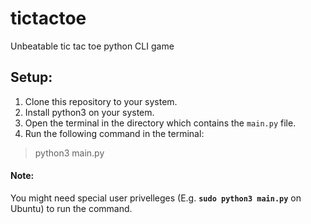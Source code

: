 # tictactoe
Unbeatable tic tac toe python CLI game

## Setup:
1. Clone this repository to your system.
2. Install python3 on your system.
3. Open the terminal in the directory which contains the `main.py` file.
4. Run the following command in the terminal:
> python3 main.py

#### Note:
You might need special user privelleges (E.g. **`sudo python3 main.py`** on Ubuntu) to run the command. 
